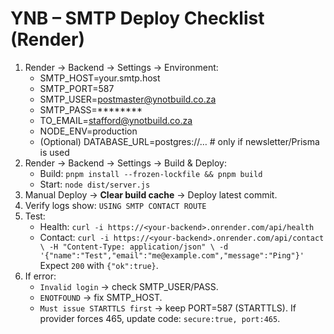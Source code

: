 # YNB – SMTP Deploy Checklist (Render)
1) Render → Backend → Settings → Environment:
   - SMTP_HOST=your.smtp.host
   - SMTP_PORT=587
   - SMTP_USER=postmaster@ynotbuild.co.za
   - SMTP_PASS=********
   - TO_EMAIL=stafford@ynotbuild.co.za
   - NODE_ENV=production
   - (Optional) DATABASE_URL=postgres://…  # only if newsletter/Prisma is used
2) Render → Backend → Settings → Build & Deploy:
   - Build: `pnpm install --frozen-lockfile && pnpm build`
   - Start: `node dist/server.js`
3) Manual Deploy → **Clear build cache** → Deploy latest commit.
4) Verify logs show: `USING SMTP CONTACT ROUTE`
5) Test:
   - Health:  `curl -i https://<your-backend>.onrender.com/api/health`
   - Contact: `curl -i https://<your-backend>.onrender.com/api/contact \
      -H "Content-Type: application/json" \
      -d '{"name":"Test","email":"me@example.com","message":"Ping"}'`
   Expect `200` with `{"ok":true}`.
6) If error:
   - `Invalid login` → check SMTP_USER/PASS.
   - `ENOTFOUND` → fix SMTP_HOST.
   - `Must issue STARTTLS first` → keep PORT=587 (STARTTLS). If provider forces 465, update code: `secure:true, port:465`.

